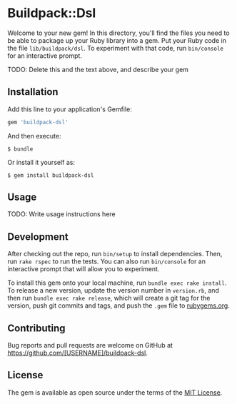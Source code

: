 # Buildpack::Dsl

Welcome to your new gem! In this directory, you'll find the files you need to be able to package up your Ruby library into a gem. Put your Ruby code in the file `lib/buildpack/dsl`. To experiment with that code, run `bin/console` for an interactive prompt.

TODO: Delete this and the text above, and describe your gem

## Installation

Add this line to your application's Gemfile:

```ruby
gem 'buildpack-dsl'
```

And then execute:

    $ bundle

Or install it yourself as:

    $ gem install buildpack-dsl

## Usage

TODO: Write usage instructions here

## Development

After checking out the repo, run `bin/setup` to install dependencies. Then, run `rake rspec` to run the tests. You can also run `bin/console` for an interactive prompt that will allow you to experiment.

To install this gem onto your local machine, run `bundle exec rake install`. To release a new version, update the version number in `version.rb`, and then run `bundle exec rake release`, which will create a git tag for the version, push git commits and tags, and push the `.gem` file to [rubygems.org](https://rubygems.org).

## Contributing

Bug reports and pull requests are welcome on GitHub at https://github.com/[USERNAME]/buildpack-dsl.


## License

The gem is available as open source under the terms of the [MIT License](http://opensource.org/licenses/MIT).

